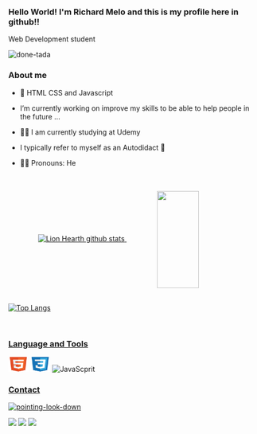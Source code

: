 
### Hello World! I'm Richard Melo and this is my profile here in github!!
Web Development student
<br>

![done-tada](https://user-images.githubusercontent.com/78951995/138990076-57270f00-334d-4f0e-b19c-b1ce7b2d05cf.gif)



### About me
- 🌱 HTML CSS and  Javascript

-  I’m currently working on improve my skills to be able to help people in the future ...

- 👨‍💻 I am currently studying at Udemy

- I typically refer to myself as an Autodidact 🤔

- 🙍‍♂️ Pronouns: He

<br>

 <div>
  <a href="https://github.com/lion-hearth">
   

 
</div>
<br>

<div align="center">  
  <img width="49%" height="195px" src="https://github-readme-stats.vercel.app/api?username=lion-hearth&show_icons=true&count_private=true&hide_border=true&title_color=ff91a4&icon_color=ff91a4&text_color=c9d1d9&bg_color=0d1117" alt="Lion Hearth github stats" /> 
  <img align="center" width="41%" height="195px" src="https://github-readme-stats.vercel.app/api/top-langs/?username=lion-hearth&layout=compact&hide_border=true&title_color=ff91a4&text_color=ff91a4&bg_color=0d1117" />
</div>
<br>

![Top Langs](https://github-readme-stats.vercel.app/api/top-langs/?username=anuraghazra&hide_progress=true)

<br>

  
### Language and Tools
<div style="display: inline-block">
  <img alt="HTML" height="30" width="40" src="https://raw.githubusercontent.com/devicons/devicon/master/icons/html5/html5-original.svg">
  <img alt="CSS" height="30" width="40" src="https://raw.githubusercontent.com/devicons/devicon/master/icons/css3/css3-original.svg">
 <img alt="JavaScprit" height="30" width="40" src="https://cdn.jsdelivr.net/gh/devicons/devicon/icons/javascript/javascript-original.svg" />
</div>
   <br>

### Contact
  

![pointing-look-down](https://user-images.githubusercontent.com/78951995/138989859-80f01f56-703d-4d0c-8491-5c80c90161f7.gif)


  
<div>
      <a height="60" href="https://www.instagram.com/f4azer1337" target="_blank"><img src="https://img.shields.io/badge/-Instagram-000000?style=for-the-badge&logo=instagram&logoColor=white"></a>
      <a height="60" align:right href="https://www.linkedin.com/in/richardmelodev" target="_blank"><img src="https://img.shields.io/badge/-LinkedIn-000000?style=for-the-badge&logo=linkedin&logoColor=white"></a> 
   <a href = "mailto:richard.oliveira1337@gmail.com"><img src="https://img.shields.io/badge/-Gmail-000000?style=for-the-badge&logo=gmail&logoColor=white" target="_blank"></a> 
</div>

